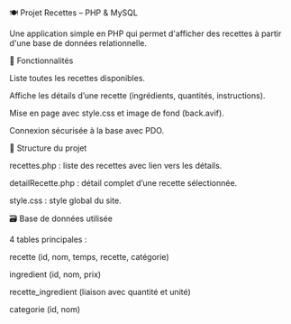 🍽️ Projet Recettes – PHP & MySQL

Une application simple en PHP qui permet d'afficher des recettes à partir d'une base de données relationnelle.

🔧 Fonctionnalités

Liste toutes les recettes disponibles.

Affiche les détails d’une recette (ingrédients, quantités, instructions).

Mise en page avec style.css et image de fond (back.avif).

Connexion sécurisée à la base avec PDO.

📁 Structure du projet

recettes.php : liste des recettes avec lien vers les détails.

detailRecette.php : détail complet d’une recette sélectionnée.

style.css : style global du site.

🗃️ Base de données utilisée

4 tables principales :

recette (id, nom, temps, recette, catégorie)

ingredient (id, nom, prix)

recette_ingredient (liaison avec quantité et unité)

categorie (id, nom)

